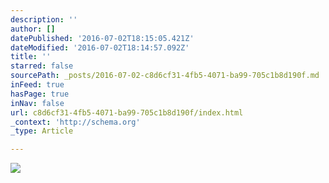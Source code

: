 ```yaml
---
description: ''
author: []
datePublished: '2016-07-02T18:15:05.421Z'
dateModified: '2016-07-02T18:14:57.092Z'
title: ''
starred: false
sourcePath: _posts/2016-07-02-c8d6cf31-4fb5-4071-ba99-705c1b8d190f.md
inFeed: true
hasPage: true
inNav: false
url: c8d6cf31-4fb5-4071-ba99-705c1b8d190f/index.html
_context: 'http://schema.org'
_type: Article

---
```

![](https://the-grid-user-content.s3-us-west-2.amazonaws.com/5de0fc70-26f7-485d-84f8-3e8a223a2ab9.jpg)